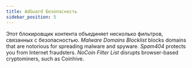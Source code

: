 ```yaml
---
title: AdGuard Безопасность
sidebar_position: 5
---
```


Этот блокировщик контента объединяет несколько фильтров, связанных с безопасностью. _Malware Domains Blocklist_ blocks domains that are notorious for spreading malware and spyware. _Spam404_ protects you from Internet fraudsters. _NoCoin Filter List_ disrupts browser-based cryptominers, such as Coinhive.
